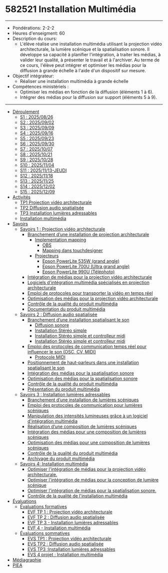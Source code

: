 # <!-- %: COURS  -->582521 Installation Multimédia<!-- %; -->

--- 
* Pondérations: <!-- %: PONDERATION  -->2-2-2<!-- %; -->
* Heures d'enseigment: <!-- %: HEURES_ENSEIGNEMENT  -->60<!-- %; -->
* Description du cours:  
    * <!-- %: DESCRIPTION_COURS  -->L'élève réalise une installation multimédia utilisant la projection vidéo architecturale, la lumière scénique et la spatialisation sonore. Il développe sa capacité à planifier l'intégration, à traiter les médias, à valider leur qualité, à présenter le travail et à l'archiver.  Au terme de ce cours, l'élève peut intégrer et optimiser les médias pour la diffusion à grande échelle à l'aide d'un dispositif sur mesure.<!-- %; -->
* Objectif intégrateur: 
    * <!-- %: OBJECTIF_INTEGRATEUR -->Réaliser une installation multimédia à grande échelle<!-- %; -->
* Compétences ministériels : 
    * <!-- %: COMPETENCE_MINISTERIELLE_1 -->Optimiser les médias en fonction de la diffusion (éléments 1 à 6).<!-- %; -->
    * <!-- %: COMPETENCE_MINISTERIELLE_2 -->Intégrer des médias pour la diffusion sur support (éléments 5 à 9).<!-- %; -->
---

<!-- start-replace-subnav -->
* [Déroulement](/01-deroulement/)
    * [S1 : <!-- %: S1 -->2025/08/26<!-- %; -->](/01-deroulement/01/)
    * [S2 : <!-- %: S2 -->2025/09/02<!-- %; -->](/01-deroulement/02/)
    * [S3 : <!-- %: S3 -->2025/09/09<!-- %; -->](/01-deroulement/03/)
    * [S4 : <!-- %: S4 -->2025/09/16<!-- %; -->](/01-deroulement/04/)
    * [S5 : <!-- %: S5 -->2025/09/23<!-- %; -->](/01-deroulement/05/)
    * [S6 : <!-- %: S6 -->2025/09/30<!-- %; -->](/01-deroulement/06/)
    * [S7 : <!-- %: S7 -->2025/10/07<!-- %; -->](/01-deroulement/07/)
    * [S8 : <!-- %: S8 -->2025/10/21<!-- %; -->](/01-deroulement/08/)
    * [S9 : <!-- %: S9 -->2025/10/28<!-- %; -->](/01-deroulement/09/)
    * [S10 : <!-- %: S10 -->2025/11/04<!-- %; -->](/01-deroulement/10/)
    * [S11 : <!-- %: S11 -->2025/11/13-JEUDI<!-- %; -->](/01-deroulement/11/)
    * [S12 : <!-- %: S12 -->2025/11/18<!-- %; -->](/01-deroulement/12/)
    * [S13 : <!-- %: S13 -->2025/11/25<!-- %; -->](/01-deroulement/13/)
    * [S14 : <!-- %: S14 -->2025/12/02<!-- %; -->](/01-deroulement/14/)
    * [S15 : <!-- %: S15 -->2025/12/09<!-- %; -->](/01-deroulement/15/)
* [Activités ](/02-activites/)
    * [TP1 <!-- %: BLOC1 -->Projection vidéo architecturale<!-- %; -->](/02-activites/01/)
    * [TP2 <!-- %: BLOC2 -->Diffusion audio spatialisée<!-- %; -->](/02-activites/02/)
    * [TP3 <!-- %: BLOC3 -->Installation lumières adressables<!-- %; -->](/02-activites/03/)
    * [<!-- %: BLOC4 -->Installation multimédia<!-- %; -->](/02-activites/04/)
* [Savoirs](/03-savoirs/)
    * [Savoirs 1 : <!-- %: BLOC1 -->Projection vidéo architecturale<!-- %; -->](/03-savoirs/01/)
        * [Branchement d’une installation de projection architecturale](/03-savoirs/01/01/)
            * [Implementation mapping](/03-savoirs/01/01/mapping/)
                * [OBS ](/03-savoirs/01/01/mapping/OBS/)
                * [Mapping dans touchdesigner](/03-savoirs/01/01/mapping/touchdesigner/)
            * [Projecteurs](/03-savoirs/01/01/projecteurs/)
                * [Epson PowerLite 535W (grand angle)](/03-savoirs/01/01/projecteurs/EPSON_PowerLite_535W/)
                * [Epson PowerLite 700U (Ultra grand angle)](/03-savoirs/01/01/projecteurs/EPSON_PowerLite_700U/)
                * [Epson PowerLite 990U (Téléphoto)](/03-savoirs/01/01/projecteurs/EPSON_PowerLite_990U/)
        * [Intégration de médias pour la projection vidéo architecturale](/03-savoirs/01/02/)
        * [Logiciels d'intégration multimédia spécialisés en projection architecturale](/03-savoirs/01/03/)
        * [Emploi de protocoles pour transporter la vidéo en temps réel](/03-savoirs/01/04/)
        * [Optimisation des médias pour la projection vidéo architecturale](/03-savoirs/01/05/)
        * [Contrôle de la qualité du produit multimédia](/03-savoirs/01/06/)
        * [Documentation du produit multimédia](/03-savoirs/01/07/)
    * [Savoirs 2 : <!-- %: BLOC2 -->Diffusion audio spatialisée<!-- %; -->](/03-savoirs/02/)
        * [Branchement d’une installation spatialisant le son](/03-savoirs/02/01/)
            * [Diffusion sonore ](/03-savoirs/02/01/00-base/)
            * [Installation Stéréo simple](/03-savoirs/02/01/01-stereo/)
            * [Installation Stéréo simple et controlleur midi](/03-savoirs/02/01/02-stereo-midi/)
            * [Installation Stéréo simple et controlleur midi](/03-savoirs/02/01/03-stereo-micro-midi/)
        * [Emploi des protocoles de communication temps réel pour influencer le son (OSC, CV, MIDI)](/03-savoirs/02/02/)
            * [Protocole MIDI ](/03-savoirs/02/02/01-controlleur-midi/)
        * [Positionnement de haut-parleurs dans une installation spatialisant le son](/03-savoirs/02/03/)
        * [Intégration des médias pour la spatialisation sonore](/03-savoirs/02/04/)
        * [Optimisation des médias pour la spatialisation sonore](/03-savoirs/02/05/)
        * [Contrôle de la qualité du produit multimédia](/03-savoirs/02/06/)
        * [Présentation du produit multimédia](/03-savoirs/02/07/)
    * [Savoirs 3 : <!-- %: BLOC3 -->Installation lumières adressables<!-- %; -->](/03-savoirs/03/)
        * [Branchement d’une installation de lumières scéniques](/03-savoirs/03/01/)
        * [Emploi des protocoles de communication pour lumières scéniques](/03-savoirs/03/02/)
        * [Manipulation des intensités lumineuses grâce à un logiciel d'intégration multimédia](/03-savoirs/03/03/)
        * [Réalisation d’une composition de lumières scéniques](/03-savoirs/03/04/)
        * [Intégration des médias pour une composition de lumières scéniques](/03-savoirs/03/05/)
        * [Optimisation des médias pour une composition de lumières scéniques](/03-savoirs/03/06/)
        * [Contrôle de la qualité du produit multimédia](/03-savoirs/03/07/)
        * [Archivage du produit multimédia](/03-savoirs/03/08/)
    * [Savoirs 4: <!-- %: BLOC4 -->Installation multimédia<!-- %; -->](/03-savoirs/04/)
        * [Optimiser l'intégration de médias pour la projection vidéo architecturale.](/03-savoirs/04/01/)
        * [Optimiser l'intégration de médias pour la conception de lumière scénique](/03-savoirs/04/02/)
        * [Optimiser l'intégration de médias pour la spatialisation sonore.](/03-savoirs/04/03/)
        * [Contrôle de la qualité de l'installation multimédia](/03-savoirs/04/04/)
* [Évaluations](/04-evaluations/)
    * [Évaluations formatives](/04-evaluations/formatives/)
        * [EVF TP 1 : <!-- %: BLOC1 -->Projection vidéo architecturale<!-- %; -->](/04-evaluations/formatives/01/)
        * [EVF TP 2 : <!-- %: BLOC2 -->Diffusion audio spatialisée<!-- %; -->](/04-evaluations/formatives/02/)
        * [EVF TP 3 - <!-- %: BLOC3 -->Installation lumières adressables<!-- %; -->](/04-evaluations/formatives/03/)
        * [EVF 4 - <!-- %: BLOC4 -->Installation multimédia<!-- %; -->](/04-evaluations/formatives/04/)
    * [Évaluations sommatives](/04-evaluations/sommatives/)
        * [EVS TP1 : <!-- %: BLOC1 -->Projection vidéo architecturale<!-- %; -->](/04-evaluations/sommatives/01/)
        * [EVS TP2 : <!-- %: BLOC2 -->Diffusion audio spatialisée<!-- %; -->](/04-evaluations/sommatives/02/)
        * [EVS TP3 :<!-- %: BLOC3 -->Installation lumières adressables<!-- %; -->](/04-evaluations/sommatives/03/)
        * [EVS 4 projet : <!-- %: BLOC4 -->Installation multimédia<!-- %; -->](/04-evaluations/sommatives/04/)
* [Médiagraphie](/05-mediagraphie/)
* [PIEA](/06-piea/)
<!-- end-replace-subnav -->
